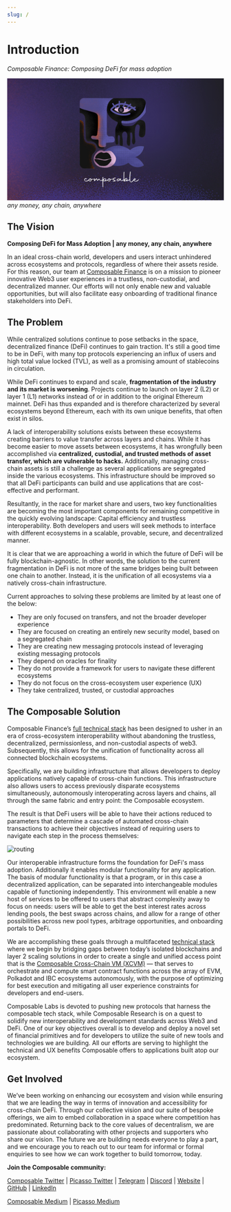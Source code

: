 ```yaml
---
slug: /
---
```



# Introduction

*Composable Finance: Composing DeFi for mass adoption*


![composable_finance](./composable-face-banner.png)
*any money, any chain, anywhere*

## The Vision

**Composing DeFi for Mass Adoption | any money, any chain, anywhere**

In an ideal cross-chain world, developers and users interact unhindered across ecosystems and protocols, regardless of 
where their assets reside. For this reason, our team at [Composable Finance](https://www.composable.finance/) 
is on a mission to pioneer innovative Web3 user experiences in a trustless, non-custodial, and decentralized manner. 
Our efforts will not only enable new and valuable opportunities, but will also facilitate easy onboarding of traditional
finance stakeholders into DeFi.

## The Problem

While centralized solutions continue to pose setbacks in the space, decentralized finance (DeFi) continues to gain 
traction. It's still a good time to be in DeFi, with many top protocols experiencing an influx of users and high total 
value locked (TVL), as well as a promising amount of stablecoins in circulation.

While DeFi continues to expand and scale, **fragmentation of the industry and its market is worsening**. 
Projects continue to launch on layer 2 (L2) or layer 1 (L1) networks instead of or in addition to the original Ethereum mainnet. 
DeFi has thus expanded and is therefore characterized by several ecosystems beyond Ethereum, each with its own unique benefits, that often exist in silos.

A lack of interoperability solutions exists between these ecosystems creating barriers to value transfer across layers and chains. 
While it has become easier to move assets between ecosystems, it has wrongfully been accomplished via 
**centralized, custodial, and trusted methods of asset transfer, which are vulnerable to hacks.** 
Additionally, managing cross-chain assets is still a challenge as several applications are segregated inside the various ecosystems. 
This infrastructure should be improved so that all DeFi participants can build and use applications that are cost-effective and performant.

Resultantly, in the race for market share and users, two key functionalities are becoming the most important components 
for remaining competitive in the quickly evolving landscape: Capital efficiency and trustless interoperability. 
Both developers and users will seek methods to interface with different ecosystems in a scalable, provable, secure, and decentralized manner. 

It is clear that we are approaching a world in which the future of DeFi will be fully blockchain-agnostic. 
In other words, the solution to the current fragmentation in DeFi is not more of the same bridges being built between one chain to another. 
Instead, it is the unification of all ecosystems via a natively cross-chain infrastructure.

Current approaches to solving these problems are limited by at least one of the below:
- They are only focused on transfers, and not the broader developer experience
- They are focused on creating an entirely new security model, based on a segregated chain
- They are creating new messaging protocols instead of leveraging existing messaging protocols
- They depend on oracles for finality
- They do not provide a framework for users to navigate these different ecosystems
- They do not focus on the cross-ecosystem user experience (UX)
- They take centralized, trusted, or custodial approaches

## The Composable Solution

Composable Finance’s [full technical stack](./products/technical-stack-overview.md) 
has been designed to usher in an era of cross-ecosystem interoperability 
without abandoning the trustless, decentralized, permissionless, and non-custodial aspects of web3. 
Subsequently, this allows for the unification of functionality across all connected blockchain ecosystems.

Specifically, we are building infrastructure that allows developers to deploy applications natively capable of 
cross-chain functions. This infrastructure also allows users to access previously disparate ecosystems simultaneously, 
autonomously interoperating across layers and chains, all through the same fabric and entry point: the Composable ecosystem.

The result is that DeFi users will be able to have their actions reduced to parameters that determine a cascade of 
automated cross-chain transactions to achieve their objectives instead of requiring users to navigate each step in 
the process themselves:

![routing](./xcvm-routing.png)

Our interoperable infrastructure forms the foundation for DeFi's mass adoption. 
Additionally it enables modular functionality for any application. The basis of modular functionality is that a program, 
or in this case a decentralized application, can be separated into interchangeable modules capable of functioning independently. 
This environment will enable a new host of services to be offered to users that abstract complexity away to focus on needs: 
users will be able to get the best interest rates across lending pools, the best swaps across chains, and allow for
a range of other possibilities across new pool types, arbitrage opportunities, and onboarding portals to DeFi.

We are accomplishing these goals through a multifaceted [technical stack](./products/technical-stack-overview.md) 
where we begin by bridging gaps between today’s isolated blockchains and layer 2 scaling solutions in order to create a 
single and unified access point that is the 
[Composable Cross-Chain VM (XCVM)](https://medium.com/composable-finance/composable-finance-emerging-as-the-first-cross-chain-smart-contracting-l1-4e837b8bd57e) 
— that serves to orchestrate and compute smart contract functions across the array of EVM, Polkadot and IBC ecosystems autonomously, 
with the purpose of optimizing for best execution and mitigating all user experience constraints for developers and end-users.

Composable Labs is devoted to pushing new protocols that harness the composable tech stack, while Composable Research is 
on a quest to solidify new interoperability and development standards across Web3 and DeFi. 
One of our key objectives overall is to develop and deploy a novel set of financial primitives and for developers to 
utilize the suite of new tools and technologies we are building. All our efforts are serving to highlight 
the technical and UX benefits Composable offers to applications built atop our ecosystem.

## Get Involved

We’ve been working on enhancing our ecosystem and vision while ensuring that we are leading the way in terms of 
innovation and accessibility for cross-chain DeFi. Through our collective vision and our suite of bespoke offerings, 
we aim to embed collaboration in a space where competition has predominated. Returning back to the core values of 
decentralism, we are passionate about collaborating with other projects and supporters who share our vision.
The future we are building needs everyone to play a part, and we encourage you to reach out to our team for informal or
formal enquiries to see how we can work together to build tomorrow, today.



**Join the Composable community:**

[Composable Twitter](https://twitter.com/ComposableFin) | [Picasso Twitter](https://twitter.com/Picasso_Network) | 
[Telegram](https://t.me/composablefinance) | [Discord](https://discord.com/invite/composable) | 
[Website](https://www.composable.finance/) | [GitHub](https://github.com/ComposableFi) | 
[LinkedIn](https://www.linkedin.com/company/composable-finance/)

[Composable Medium](https://composablefi.medium.com/about) | [Picasso Medium](https://medium.com/@picasso_network)


